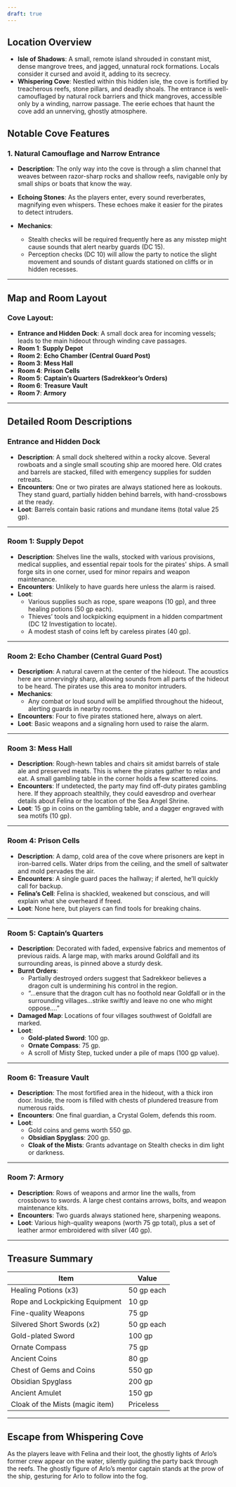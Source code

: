 ```yaml
---
draft: true
---
```


## **Location Overview**

- **Isle of Shadows**: A small, remote island shrouded in constant mist, dense mangrove trees, and jagged, unnatural rock formations. Locals consider it cursed and avoid it, adding to its secrecy.
- **Whispering Cove**: Nestled within this hidden isle, the cove is fortified by treacherous reefs, stone pillars, and deadly shoals. The entrance is well-camouflaged by natural rock barriers and thick mangroves, accessible only by a winding, narrow passage. The eerie echoes that haunt the cove add an unnerving, ghostly atmosphere.

## **Notable Cove Features**

### 1. **Natural Camouflage and Narrow Entrance**

- **Description**: The only way into the cove is through a slim channel that weaves between razor-sharp rocks and shallow reefs, navigable only by small ships or boats that know the way.
    
- **Echoing Stones**: As the players enter, every sound reverberates, magnifying even whispers. These echoes make it easier for the pirates to detect intruders.
    
- **Mechanics**:
    
    - Stealth checks will be required frequently here as any misstep might cause sounds that alert nearby guards (DC 15).
    - Perception checks (DC 10) will allow the party to notice the slight movement and sounds of distant guards stationed on cliffs or in hidden recesses.

---

## **Map and Room Layout**

### **Cove Layout**:

- **Entrance and Hidden Dock**: A small dock area for incoming vessels; leads to the main hideout through winding cave passages.
- **Room 1**: **Supply Depot**
- **Room 2**: **Echo Chamber (Central Guard Post)**
- **Room 3**: **Mess Hall**
- **Room 4**: **Prison Cells**
- **Room 5**: **Captain’s Quarters (Sadrekkeor’s Orders)**
- **Room 6**: **Treasure Vault**
- **Room 7**: **Armory**


---

## **Detailed Room Descriptions**

### **Entrance and Hidden Dock**

- **Description**: A small dock sheltered within a rocky alcove. Several rowboats and a single small scouting ship are moored here. Old crates and barrels are stacked, filled with emergency supplies for sudden retreats.
- **Encounters**: One or two pirates are always stationed here as lookouts. They stand guard, partially hidden behind barrels, with hand-crossbows at the ready.
- **Loot**: Barrels contain basic rations and mundane items (total value 25 gp).

---

### **Room 1: Supply Depot**

- **Description**: Shelves line the walls, stocked with various provisions, medical supplies, and essential repair tools for the pirates' ships. A small forge sits in one corner, used for minor repairs and weapon maintenance.
- **Encounters**: Unlikely to have guards here unless the alarm is raised.
- **Loot**:
    - Various supplies such as rope, spare weapons (10 gp), and three healing potions (50 gp each).
    - Thieves’ tools and lockpicking equipment in a hidden compartment (DC 12 Investigation to locate).
    - A modest stash of coins left by careless pirates (40 gp).

---

### **Room 2: Echo Chamber (Central Guard Post)**

- **Description**: A natural cavern at the center of the hideout. The acoustics here are unnervingly sharp, allowing sounds from all parts of the hideout to be heard. The pirates use this area to monitor intruders.
- **Mechanics**:
    - Any combat or loud sound will be amplified throughout the hideout, alerting guards in nearby rooms.
- **Encounters**: Four to five pirates stationed here, always on alert.
- **Loot**: Basic weapons and a signaling horn used to raise the alarm.

---

### **Room 3: Mess Hall**

- **Description**: Rough-hewn tables and chairs sit amidst barrels of stale ale and preserved meats. This is where the pirates gather to relax and eat. A small gambling table in the corner holds a few scattered coins.
- **Encounters**: If undetected, the party may find off-duty pirates gambling here. If they approach stealthily, they could eavesdrop and overhear details about Felina or the location of the Sea Angel Shrine.
- **Loot**: 15 gp in coins on the gambling table, and a dagger engraved with sea motifs (10 gp).

---

### **Room 4: Prison Cells**

- **Description**: A damp, cold area of the cove where prisoners are kept in iron-barred cells. Water drips from the ceiling, and the smell of saltwater and mold pervades the air.
- **Encounters**: A single guard paces the hallway; if alerted, he’ll quickly call for backup.
- **Felina’s Cell**: Felina is shackled, weakened but conscious, and will explain what she overheard if freed.
- **Loot**: None here, but players can find tools for breaking chains.

---

### **Room 5: Captain’s Quarters**

- **Description**: Decorated with faded, expensive fabrics and mementos of previous raids. A large map, with marks around Goldfall and its surrounding areas, is pinned above a sturdy desk.
- **Burnt Orders**:
    - Partially destroyed orders suggest that Sadrekkeor believes a dragon cult is undermining his control in the region.
    - “…ensure that the dragon cult has no foothold near Goldfall or in the surrounding villages...strike swiftly and leave no one who might oppose….”
- **Damaged Map**: Locations of four villages southwest of Goldfall are marked.
- **Loot**:
    - **Gold-plated Sword**: 100 gp.
    - **Ornate Compass**: 75 gp.
    - A scroll of Misty Step, tucked under a pile of maps (100 gp value).

---

### **Room 6: Treasure Vault**

- **Description**: The most fortified area in the hideout, with a thick iron door. Inside, the room is filled with chests of plundered treasure from numerous raids.
- **Encounters**: One final guardian, a Crystal Golem, defends this room.
- **Loot**:
    - Gold coins and gems worth 550 gp.
    - **Obsidian Spyglass**: 200 gp.
    - **Cloak of the Mists**: Grants advantage on Stealth checks in dim light or darkness.

---

### **Room 7: Armory**

- **Description**: Rows of weapons and armor line the walls, from crossbows to swords. A large chest contains arrows, bolts, and weapon maintenance kits.
- **Encounters**: Two guards always stationed here, sharpening weapons.
- **Loot**: Various high-quality weapons (worth 75 gp total), plus a set of leather armor embroidered with silver (40 gp).

---


## **Treasure Summary**

| **Item**                        | **Value**  |
| ------------------------------- | ---------- |
| Healing Potions (x3)            | 50 gp each |
| Rope and Lockpicking Equipment  | 10 gp      |
| Fine-quality Weapons            | 75 gp      |
| Silvered Short Swords (x2)      | 50 gp each |
| Gold-plated Sword               | 100 gp     |
| Ornate Compass                  | 75 gp      |
| Ancient Coins                   | 80 gp      |
| Chest of Gems and Coins         | 550 gp     |
| Obsidian Spyglass               | 200 gp     |
| Ancient Amulet                  | 150 gp     |
| Cloak of the Mists (magic item) | Priceless  |


---

## **Escape from Whispering Cove**

As the players leave with Felina and their loot, the ghostly lights of Arlo’s former crew appear on the water, silently guiding the party back through the reefs. The ghostly figure of Arlo’s mentor captain stands at the prow of the ship, gesturing for Arlo to follow into the fog.